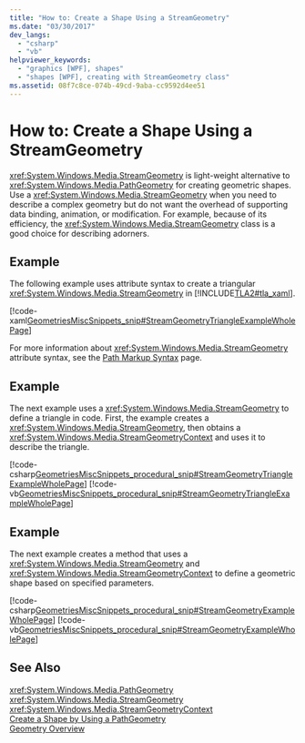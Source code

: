 ```yaml
---
title: "How to: Create a Shape Using a StreamGeometry"
ms.date: "03/30/2017"
dev_langs: 
  - "csharp"
  - "vb"
helpviewer_keywords: 
  - "graphics [WPF], shapes"
  - "shapes [WPF], creating with StreamGeometry class"
ms.assetid: 08f7c8ce-074b-49cd-9aba-cc9592d4ee51
---
```

# How to: Create a Shape Using a StreamGeometry
<xref:System.Windows.Media.StreamGeometry> is light-weight alternative to <xref:System.Windows.Media.PathGeometry> for creating geometric shapes. Use a <xref:System.Windows.Media.StreamGeometry> when you need to describe a complex geometry but do not want the overhead of supporting data binding, animation, or modification. For example, because of its efficiency, the <xref:System.Windows.Media.StreamGeometry> class is a good choice for describing adorners.  
  
## Example  
 The following example uses attribute syntax to create a triangular <xref:System.Windows.Media.StreamGeometry> in [!INCLUDE[TLA2#tla_xaml](../../../../includes/tla2sharptla-xaml-md.md)].  
  
 [!code-xaml[GeometriesMiscSnippets_snip#StreamGeometryTriangleExampleWholePage](../../../../samples/snippets/xaml/VS_Snippets_Wpf/GeometriesMiscSnippets_snip/XAML/StreamGeometryExample.xaml#streamgeometrytriangleexamplewholepage)]  
  
 For more information about <xref:System.Windows.Media.StreamGeometry> attribute syntax, see the [Path Markup Syntax](../../../../docs/framework/wpf/graphics-multimedia/path-markup-syntax.md) page.  
  
## Example  
 The next example uses a <xref:System.Windows.Media.StreamGeometry> to define a triangle in code. First, the example creates a <xref:System.Windows.Media.StreamGeometry>, then obtains a <xref:System.Windows.Media.StreamGeometryContext> and uses it to describe the triangle.  
  
 [!code-csharp[GeometriesMiscSnippets_procedural_snip#StreamGeometryTriangleExampleWholePage](../../../../samples/snippets/csharp/VS_Snippets_Wpf/GeometriesMiscSnippets_procedural_snip/CSharp/StreamGeometryTriangleExample.cs#streamgeometrytriangleexamplewholepage)]
 [!code-vb[GeometriesMiscSnippets_procedural_snip#StreamGeometryTriangleExampleWholePage](../../../../samples/snippets/visualbasic/VS_Snippets_Wpf/GeometriesMiscSnippets_procedural_snip/visualbasic/streamgeometrytriangleexample.vb#streamgeometrytriangleexamplewholepage)]  
  
## Example  
 The next example creates a method that uses a <xref:System.Windows.Media.StreamGeometry> and <xref:System.Windows.Media.StreamGeometryContext> to define a geometric shape based on specified parameters.  
  
 [!code-csharp[GeometriesMiscSnippets_procedural_snip#StreamGeometryExampleWholePage](../../../../samples/snippets/csharp/VS_Snippets_Wpf/GeometriesMiscSnippets_procedural_snip/CSharp/StreamGeometryExample.cs#streamgeometryexamplewholepage)]
 [!code-vb[GeometriesMiscSnippets_procedural_snip#StreamGeometryExampleWholePage](../../../../samples/snippets/visualbasic/VS_Snippets_Wpf/GeometriesMiscSnippets_procedural_snip/visualbasic/streamgeometryexample.vb#streamgeometryexamplewholepage)]  
  
## See Also  
 <xref:System.Windows.Media.PathGeometry>  
 <xref:System.Windows.Media.StreamGeometry>  
 <xref:System.Windows.Media.StreamGeometryContext>  
 [Create a Shape by Using a PathGeometry](../../../../docs/framework/wpf/graphics-multimedia/how-to-create-a-shape-by-using-a-pathgeometry.md)  
 [Geometry Overview](../../../../docs/framework/wpf/graphics-multimedia/geometry-overview.md)
